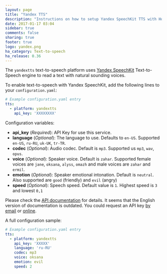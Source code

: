 ```yaml
---
layout: page
title: "Yandex TTS"
description: "Instructions on how to setup Yandex SpeechKit TTS with Home Assistant."
date: 2017-01-17 03:04
sidebar: true
comments: false
sharing: true
footer: true
logo: yandex.png
ha_category: Text-to-speech
ha_release: 0.36
---
```


The `yandextts` text-to-speech platform uses [Yandex SpeechKit](https://tech.yandex.com/speechkit/) Text-to-Speech engine to read a text with natural sounding voices.

To enable text-to-speech with Yandex SpeechKit, add the following lines to your `configuration.yaml`:

```yaml
# Example configuration.yaml entry
tts:
  - platform: yandextts
    api_key: 'XXXXXXXX'
```

Configuration variables:

- **api_key** (*Required*): API Key for use this service. 
- **language** (*Optional*): The language to use. Defaults to `en-US`. Supported `en-US`, `ru-RU`, `uk-UK`, `tr-TR`.
- **codec** (*Optional*): Audio codec. Default is `mp3`. Supported us `mp3`, `wav`, `opus`.
- **voice** (*Optional*): Speaker voice. Default is `zahar`. Supported female voices are `jane`, `oksana`, `alyss`, `omazh` and male voices are `zahar` and `ermil`.
- **emotion** (*Optional*): Speaker emotional intonation. Default is `neutral`. Also supported are `good` (friendly) and `evil` (angry)
- **speed** (*Optional*): Speech speed. Default value is `1`. Highest speed is `3` and lowest `0,1`

Please check the [API documentation](https://tech.yandex.com/speechkit/cloud/doc/guide/concepts/tts-http-request-docpage/) for details. It seems that the English version of documentation is outdated. You could request an API key [by email](https://tech.yandex.com/speechkit/cloud/) or [online](https://developer.tech.yandex.ru/).

A full configuration sample:

```yaml
# Example configuration.yaml entry
tts:
  - platform: yandextts
    api_key: 'XXXXX'
    language: 'ru-RU'
    codec: mp3
    voice: oksana
    emotion: evil
    speed: 2
```
